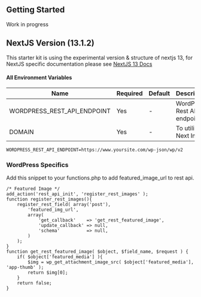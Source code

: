 ## Getting Started
Work in progress

## NextJS Version (13.1.2)
This starter kit is using the experimental version & structure of nextjs 13, for NextJS specific documentation please see [NextJS 13 Docs](https://beta.nextjs.org/docs/)

#### All Environment Variables

| Name                               | Required | Default | Description                                       |
| ---------------------------------- | -------- | -       | ------------------------------------------------- |
| WORDPRESS_REST_API_ENDPOINT        | Yes      | -       | WordPress Rest API endpoit                        |
| DOMAIN                             | Yes      | -       | To utilize Next Image                             |

`WORDPRESS_REST_API_ENDPOINT=https://www.yoursite.com/wp-json/wp/v2`

### WordPress Specifics
Add this snippet to your functions.php to add featured_image_url to rest api.
```
/* Featured Image */
add_action('rest_api_init', 'register_rest_images' );
function register_rest_images(){
    register_rest_field( array('post'),
        'featured_img_url',
        array(
            'get_callback'    => 'get_rest_featured_image',
            'update_callback' => null,
            'schema'          => null,
        )
    );
}
function get_rest_featured_image( $object, $field_name, $request ) {
    if( $object['featured_media'] ){
        $img = wp_get_attachment_image_src( $object['featured_media'], 'app-thumb' );
        return $img[0];
    }
    return false;
}
```